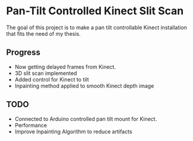 # Pan-Tilt Controlled Kinect Slit Scan

The goal of this project is to make a pan tilt controllable Kinect installation that fits the need of my thesis.

## Progress
- Now getting delayed frames from Kinect. 
- 3D slit scan implemented 
- Added control for Kinect to tilt
- Inpainting method applied to smooth Kinect depth image

## TODO
- Connected to Arduino controlled pan tilt mount for Kinect.
- Performance
- Improve Inpainting Algorithm to reduce artifacts 


